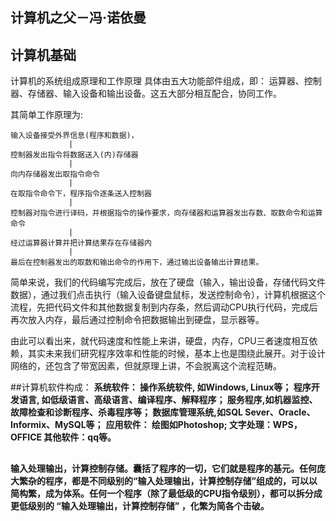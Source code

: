 ## 计算机之父－冯·诺依曼


## 计算机基础
计算机的系统组成原理和工作原理
具体由五大功能部件组成，即：
运算器、控制器、存储器、输入设备和输出设备。这五大部分相互配合，协同工作。

其简单工作原理为:
```
输入设备接受外界信息(程序和数据)，
             |
控制器发出指令将数据送入(内)存储器
             |
向内存储器发出取指令命令
             |
在取指令命令下，程序指令逐条送入控制器
             |
控制器对指令进行译码，并根据指令的操作要求，向存储器和运算器发出存数、取数命令和运算命令
             |
经过运算器计算并把计算结果存在存储器内
             |
最后在控制器发出的取数和输出命令的作用下，通过输出设备输出计算结果。
```

简单来说，我们的代码编写完成后，放在了硬盘（输入，输出设备，存储代码文件数据），通过我们点击执行（输入设备键盘鼠标，发送控制命令），计算机根据这个流程，先把代码文件和其他数据复制到内存条，然后调动CPU执行代码，完成后再次放入内存，最后通过控制命令把数据输出到硬盘，显示器等。

由此可以看出来，就代码速度和性能上来讲，硬盘，内存，CPU三者速度相互依赖，其实未来我们研究程序效率和性能的时候，基本上也是围绕此展开。对于设计网络的，还包含了带宽因素，但就原理上讲，不会脱离这个流程范畴。

##计算机软件构成：
**系统软件： 操作系统软件, 如Windows, Linux等； 程序开发语言, 如低级语言、高级语言、编译程序、解释程序； 服务程序,如机器监控、故障检查和诊断程序、杀毒程序等； 数据库管理系统,如SQL Sever、Oracle、Informix、MySQL等；**
**应用软件： 绘图如Photoshop; 文字处理：WPS， OFFICE 其他软件：qq等。**

## 
**输入处理输出，计算控制存储。囊括了程序的一切，它们就是程序的基元。任何庞大繁杂的程序，都是不同级别的“输入处理输出，计算控制存储”组成的，可以以简构繁，成为体系。任何一个程序（除了最低级的CPU指令级别），都可以拆分成 更低级别的 “输入处理输出，计算控制存储” ，化繁为简各个击破。**
